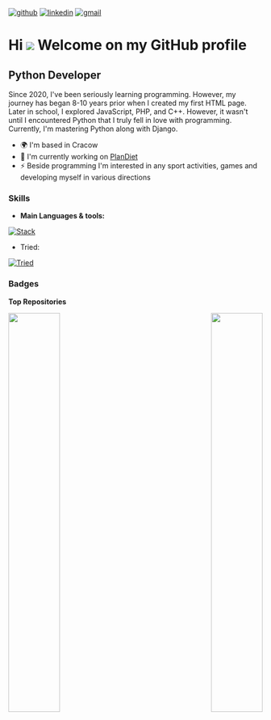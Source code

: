 [![github](https://skillicons.dev/icons?i=github)](https://www.github.com/samekmat)
[![linkedin](https://skillicons.dev/icons?i=linkedin)](https://www.linkedin.com/in/samekmat)
[![gmail](https://skillicons.dev/icons?i=gmail)](mailto:samekmat@gmail.com)

Hi ![](https://user-images.githubusercontent.com/18350557/176309783-0785949b-9127-417c-8b55-ab5a4333674e.gif) Welcome on my GitHub profile
========================

Python Developer
----------------

Since 2020, I've been seriously learning programming. However, my journey has began 8-10 years prior when I created my first HTML page. Later in school, I explored JavaScript, PHP, and C++. However, it wasn't until I encountered Python that I truly fell in love with programming. Currently, I'm mastering Python along with Django.

*   🌍  I'm based in Cracow
*   🚀  I'm currently working on [PlanDiet](https://github.com/Samekmat/PlanDiet)
*   ⚡  Beside programming I'm interested in any sport activities, games and developing myself in various directions

    


### Skills

* <b>Main Languages & tools:</b>

[![Stack](https://skillicons.dev/icons?i=py,django,pycharm,docker,aws,git,postgres,sqlite,mysql,js,html,css,tailwind,bootstrap,md,notion&perline=16)](https://skillicons.dev)

* Tried:
  
[![Tried](https://skillicons.dev/icons?i=flask,fastapi,react,vue,php,c++)](https://skillicons.dev)

### Badges

<b>Top Repositories</b>

<div width="100%" align="center"><a href="https://github.com/samekmat/BudgetManager" align="left"><img align="left" width="45%" src="https://github-readme-stats.vercel.app/api/pin/?username=samekmat&repo=BudgetManager&title_color=0891b2&text_color=ffffff&icon_color=a855f7&bg_color=1c1917&hide_border=true&locale=en" /></a><a href="https://github.com/samekmat/PlanDiet" align="right"><img align="right" width="45%" src="https://github-readme-stats.vercel.app/api/pin/?username=samekmat&repo=PlanDiet&title_color=0891b2&text_color=ffffff&icon_color=a855f7&bg_color=1c1917&hide_border=true&locale=en" /></a></div><br /><br /><br /><br /><br /><br /><br />

